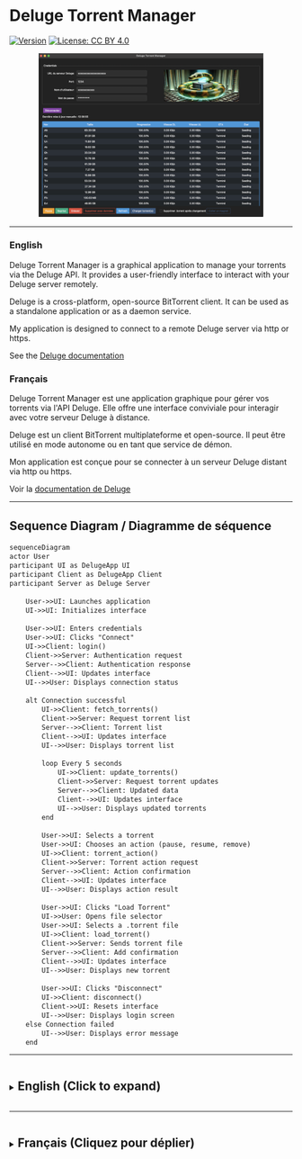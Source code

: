 # Deluge Torrent Manager

[![Version](https://img.shields.io/badge/version-0.3.0-blue.svg)](https://semver.org)
[![License: CC BY 4.0](https://img.shields.io/badge/License-CC%20BY%204.0-lightgrey.svg)](https://creativecommons.org/licenses/by/4.0/)

<p align="center">
  <img src="docs/Screenshot.png" alt="Scrennshot DelugeManager" width="400"/>
</p>

<hr/>

### English

Deluge Torrent Manager is a graphical application to manage your torrents via the Deluge API. It provides a user-friendly interface to interact with your Deluge server remotely.

Deluge is a cross-platform, open-source BitTorrent client. It can be used as a standalone application or as a daemon service.

My application is designed to connect to a remote Deluge server via http or https.

See the [Deluge documentation](https://deluge-torrent.org/about/)

### Français

Deluge Torrent Manager est une application graphique pour gérer vos torrents via l'API Deluge. Elle offre une interface conviviale pour interagir avec votre serveur Deluge à distance.

Deluge est un client BitTorrent multiplateforme et open-source. Il peut être utilisé en mode autonome ou en tant que service de démon.

Mon application est conçue pour se connecter à un serveur Deluge distant via http ou https.

Voir la [documentation de Deluge](https://deluge-torrent.org/about/)

<hr/>

## Sequence Diagram / Diagramme de séquence

```mermaid
sequenceDiagram
actor User
participant UI as DelugeApp UI
participant Client as DelugeApp Client
participant Server as Deluge Server

    User->>UI: Launches application
    UI->>UI: Initializes interface

    User->>UI: Enters credentials
    User->>UI: Clicks "Connect"
    UI->>Client: login()
    Client->>Server: Authentication request
    Server-->>Client: Authentication response
    Client-->>UI: Updates interface
    UI-->>User: Displays connection status

    alt Connection successful
        UI->>Client: fetch_torrents()
        Client->>Server: Request torrent list
        Server-->>Client: Torrent list
        Client-->>UI: Updates interface
        UI-->>User: Displays torrent list

        loop Every 5 seconds
            UI->>Client: update_torrents()
            Client->>Server: Request torrent updates
            Server-->>Client: Updated data
            Client-->>UI: Updates interface
            UI-->>User: Displays updated torrents
        end

        User->>UI: Selects a torrent
        User->>UI: Chooses an action (pause, resume, remove)
        UI->>Client: torrent_action()
        Client->>Server: Torrent action request
        Server-->>Client: Action confirmation
        Client-->>UI: Updates interface
        UI-->>User: Displays action result

        User->>UI: Clicks "Load Torrent"
        UI->>User: Opens file selector
        User->>UI: Selects a .torrent file
        UI->>Client: load_torrent()
        Client->>Server: Sends torrent file
        Server-->>Client: Add confirmation
        Client-->>UI: Updates interface
        UI-->>User: Displays new torrent

        User->>UI: Clicks "Disconnect"
        UI->>Client: disconnect()
        Client->>UI: Resets interface
        UI-->>User: Displays login screen
    else Connection failed
        UI-->>User: Displays error message
    end
```

<hr/>
<details>
<summary><h2 style="display: inline-block">English (Click to expand)</h2></summary>

## Key Features

- Connect to a remote Deluge server via http or https
- Intuitive user interface
- Remote torrent management: pause, resume, delete
- Support for .torrent files and magnet links
- Option to automatically delete .torrent files from your device after adding
- Compatible with Windows, macOS, and Linux (Ubuntu and derivatives)

## System Requirements

- Operating System: Windows 10+, macOS 12+, or Linux with graphical interface (Ubuntu 20.04+ and derivatives)
- Deluge server configured and accessible remotely

## Table of Contents

1. [For Users](#for-users)
   - [Installation](#installation)
   - [Usage](#usage)
2. [For Developers](#for-developers)
   - [Prerequisites](#prerequisites)
   - [Development Environment Setup](#development-environment-setup)
   - [Running in Development Mode](#running-in-development-mode)
   - [Quick Installation and Execution](#quick-installation-and-execution)
   - [Compilation](#compilation)
3. [License](#license)

## For Users

### Installation

#### Windows

1. Download the [installer](https://github.com/Crypt0zauruS/deluge-manager/releases/download/v0.3.0/DelugeManager-v0.3.0-Windows-x64-Setup.exe).
2. Double-click to install the application. Read the information displayed carefully. An uninstaller will also be added to your system.

#### macOS

1. Download [this dmg file](https://github.com/Crypt0zauruS/deluge-manager/releases/download/v0.3.0/DelugeManager-v0.3.0-macOS-arm64.dmg) if you're on Mac Apple Silicon, or [this dmg file](https://github.com/Crypt0zauruS/deluge-manager/releases/download/v0.3.0/DelugeManager-v0.3.0-macOS-x64.dmg) if you're on Mac Intel.
2. Open the DMG and move `DelugeManager.app` to your Applications folder.
3. Double-click on `DelugeManager.app` to launch the application.

#### Linux (Ubuntu and derivatives)

1. Download [this tar file](https://github.com/Crypt0zauruS/deluge-manager/releases/download/v0.3.0/DelugeManager-v0.3.0-linux-ubuntu20.04-x64.tar).
2. Extract the contents of the tar file.
3. Read the Installation Guide for more information.
4. Open a terminal and navigate to the extracted folder.
5. Make the installation script executable:

```bash
chmod +x ./linux-install.sh
```

6. Run the installation in sudo mode:

   ```bash
   sudo ./linux-install.sh
   ```

You can then launch the application by searching for "DelugeManager" in your applications menu.

### Usage

1. Launch the Deluge Torrent Manager application.
2. Enter your Deluge server connection information:
   - Server URL
   - Port
   - Username
   - Password
3. Click "Connect".
4. On first connection, your system will ask if you want to save the connection information by accessing your keychain (Keychain on macOS, Key Manager on Linux, etc.). Don't worry, this is to securely save your Deluge password using your system's secure storage feature.
5. Once connected, you can manage your torrents: add, delete, pause, resume, etc.

## For Developers

### Prerequisites

- Python 3.10 or higher

Ensure Python is correctly installed by running:

```bash
python --version
```

If Python is not installed, download it from [the official website](https://www.python.org/downloads/).

On MacOS, you can also use [Homebrew](https://brew.sh/) to install Python:

```bash
brew install python
```

On Linux (Ubuntu and derivatives), you can use your package manager to install Python:

```bash
sudo apt update && sudo apt upgrade -y
sudo apt install python3 python3-pip -y
```

- Additional dependencies for Linux, especially in a WSL environment:

```bash
sudo apt-get install python3-tk libtk8.6 libopenjp2-7
```

- Git (optional, for cloning the repository)

### Development Environment Setup

1. Clone the repository or download the sources:

```bash
git clone https://github.com/your-username/DelugeManager.git
cd DelugeManager
```

2. Create a virtual environment:

```bash
python -m venv venv
```

If this command fails, verify that Python is correctly installed and the `venv` module is available.

3. Activate the virtual environment:

- Windows:

```bash
venv\Scripts\activate
```

- macOS/Linux:

```bash
source venv/bin/activate
```

4. Install dependencies:

```bash
pip install -r requirements.txt
```

If you encounter problems creating the virtual environment:

- On Windows: venv is already installed with Python but make sure Python is added to your system PATH.

- On Linux: You might need to install the `python3-venv` package. On Ubuntu or Debian, use:

```bash
sudo apt-get install python3-venv
```

- On MacOS, venv is already installed with Python3.

### Running in Development Mode

After activating the virtual environment, run:

```bash
python deluge_manager/main.py
```

### Quick Installation and Execution

If you have all the prerequisites installed, you can use the provided scripts to install dependencies and launch the application.

#### For Windows:

1. Double-click on `install.bat` to install dependencies.
2. Once installation is complete, double-click on `run.bat` to launch the application.

#### For macOS and Linux:

1. Open a terminal in the project folder.
2. Make the scripts executable:

```bash
chmod +x install.sh run.sh
```

3. Run the installation script:

```bash
./install.sh
```

4. Once installation is complete, launch the application with:

```bash
./run.sh
```

### Compilation

If you want to compile the application into an executable yourself, you can use PyInstaller.

1. First, if not already done, create and activate the virtual environment in the project directory and install dependencies:

On Windows:

```bash
./install.bat
```

On MacOS and Linux:

```bash
chmod +x install.sh
./install.sh
```

2. Make sure you are in the virtual environment:

'(venv)' should appear in your terminal.
If not, activate the virtual environment:

- On MacOS and Linux:

```bash
source venv/bin/activate
```

- on Windows powershell:

```bash
.\venv\Scripts\Activate
```

- on Windows Command Prompt:

```bash
venv\Scripts\activate
```

3. Then install PyInstaller:

```bash
pip install pyinstaller
```

4. Finally compile the application:

```bash
pyinstaller DelugeManager.spec
```

#### Notes for macOS

Note: on MacOS you will get the app but also the raw executable for the terminal in the /dist folder.

If you are on Apple Silicon, you can compile for Intel 64-bit architecture by following the instructions [here](docs/Intel_64_compilation_on_Apple_Silicon_guide.md).

5. Deactivate the virtual environment:

```bash
deactivate
```

#### The compiled executable will be in the `dist` folder.

#### General Notes

1. If you need to recompile, make sure to delete the `dist` and `build` folders before relaunching PyInstaller to clean up old attempts.

2. If you want to remove the virtual environment to clean up your project, you can do so by running:

```bash
rm -rf venv
```

3. On MacOS, you can generate a custom DMG for the application using the `create-dmg.sh` script. See the [DMG_creation_guide.md](docs/DMG_creation_guide.md) file for more details.

4. You can create custom icon.ico and icon.icns icons as well as icons for Linux from your own square `.png` file using my [Icon Maker](https://github.com/Crypt0zauruS/icon-maker) tool if you are on MacOS.

- rename your png to `icon.png`

- run the `iconmaker.sh` script

```bash
./iconmaker.sh /path/to/your/icon.png
```

- copy the `icon.ico` and/or `icon.icns` files and/or the `linux_icons` directory to the root of the project (this depends on the platforms you want to compile for).

5. On Linux, you can install your freshly compiled application using the provided `linux-install.sh` script.

- Ensure the presence of the `dist` and `linux_icons` directories in the project directory.
- Make sure the script is executable:

```bash
chmod +x ./linux-install.sh
```

Run the script in sudo mode:

```bash
sudo ./linux-install.sh
```

## License

This project is licensed under the Creative Commons Attribution 4.0 International (CC BY 4.0). See the [LICENSE.md](LICENSE.md) file for more details.

</details>
<hr/>
<details>
<summary><h2 style="display: inline-block">Français (Cliquez pour déplier)</h2></summary>

## Fonctionnalités clés

- Connexion à un serveur Deluge distant par http ou https
- Interface utilisateur intuitive
- Gestion des torrents à distance: pause, reprise, suppression
- Support des fichiers .torrent et des liens magnet
- Option pour supprimer automatiquement les fichiers .torrent de votre appareil après ajout
- Compatible avec Windows, macOS et Linux (Ubuntu et dérivés)

## Configuration requise

- Système d'exploitation : Windows 10+, macOS 12+, ou Linux avec interface graphique (Ubuntu 20.04+ et dérivés)
- Serveur Deluge configuré et accessible à distance

## Table des matières

1. [Pour les utilisateurs](#pour-les-utilisateurs)
   - [Installation](#installation)
   - [Utilisation](#utilisation)
2. [Pour les développeurs](#pour-les-développeurs)
   - [Prérequis](#prérequis)
   - [Installation de l'environnement de développement](#installation-de-lenvironnement-de-développement)
   - [Exécution en mode développement](#exécution-en-mode-développement)
   - [Installation et exécution rapides](#installation-et-exécution-rapides)
   - [Compilation](#compilation)
3. [Licence](#licence)

## Pour les utilisateurs

### Installation

#### Windows

1. Téléchargez [l'installateur](https://github.com/Crypt0zauruS/deluge-manager/releases/download/v0.3.0/DelugeManager-v0.3.0-Windows-x64-Setup.exe).
2. Double-cliquez dessus pour installer l'application. Lisez bien les informations qui s'afficheront. Un désinstallateur sera également ajouté à votre système.

#### macOS

1. Téléchargez [ce fichier dmg](https://github.com/Crypt0zauruS/deluge-manager/releases/download/v0.3.0/DelugeManager-v0.3.0-macOS-arm64.dmg) si vous êtes sur Mac Apple Silicon, ou [ce fichier dmg](https://github.com/Crypt0zauruS/deluge-manager/releases/download/v0.3.0/DelugeManager-v0.3.0-macOS-x64.dmg) si vous êtes sur Mac Intel.
2. Ouvrez le DMG puis déplacez `DelugeManager.app` dans votre dossier Applications.
3. Double-cliquez sur `DelugeManager.app` pour lancer l'application.

#### Linux (Ubuntu et dérivés)

1. Téléchargez [ce fichier tar](https://github.com/Crypt0zauruS/deluge-manager/releases/download/v0.3.0/DelugeManager-v0.3.0-linux-ubuntu20.04-x64.tar).
2. Extrayez le contenu du fichier tar.
3. Lisez le Guide d'Installation pour plus d'informations.
4. Ouvrez un terminal et naviguez vers le dossier décompressé.
5. Rendez le script d'installation exécutable :

```bash
chmod +x ./linux-install.sh
```

6. Lancez l'installation en mode sudo:

   ```bash
   sudo ./linux-install.sh
   ```

Vous pourrez ensuite lancer l'application en cherchant "DelugeManager" dans votre menu d'applications.

### Utilisation

1. Lancez l'application Deluge Torrent Manager.
2. Entrez les informations de connexion de votre serveur Deluge :
   - URL du serveur
   - Port
   - Nom d'utilisateur
   - Mot de passe
3. Cliquez sur "Connexion".
4. A la première connexion, votre système vous demandera si vous souhaitez enregistrer les informations de connexion en accédant à votre trousseau de clés (Keychain sur macOS, Gestionnaire de clés sur Linux, etc.). Pas d'inquiétude, cela sert à enregistrer votre mot de passe Deluge de manière sécurisée via la fonctionnalité de stockage sécurisé de votre système.
5. Une fois connecté, vous pouvez gérer vos torrents : ajouter, supprimer, mettre en pause, reprendre, etc.

## Pour les développeurs

### Prérequis

- Python 3.10 ou supérieur

Assurez-vous que Python est correctement installé en exécutant :

```bash
python --version
```

Si Python n'est pas installé, téléchargez-le depuis [le site officiel](https://www.python.org/downloads/).

Sur MacOS, vous pouvez également utiliser [Homebrew](https://brew.sh/) pour installer Python :

```bash
brew install python
```

Sur linux (Ubuntu et dérivés), vous pouvez utiliser votre gestionnaire de paquets pour installer Python :

```bash
sudo apt update && sudo apt upgrade -y
sudo apt install python3 python3-pip -y
```

- dépendances supplémentaires pour linux, notamment en environnement wsl :

```bash
sudo apt-get install python3-tk libtk8.6 libopenjp2-7
```

- Git (optionnel, pour cloner le dépôt)

### Installation de l'environnement de développement

1. Clonez le dépôt ou téléchargez les sources :

```bash
git clone https://github.com/votre-username/DelugeManager.git
cd DelugeManager
```

2. Créez un environnement virtuel :

```bash
python -m venv venv
```

Si cette commande échoue, vérifiez que Python est correctement installé et que le module `venv` est disponible.

3. Activez l'environnement virtuel :

- Windows :

```bash
venv\Scripts\activate
```

- macOS/Linux :

```bash
source venv/bin/activate
```

4. Installez les dépendances :

```bash
pip install -r requirements.txt
```

Si vous rencontrez des problèmes lors de la création de l'environnement virtuel :

- Sur Windows : venv est déjà installé avec Python mais assurez-vous que Python est ajouté à votre PATH système.

- Sur Linux : Vous pourriez avoir besoin d'installer le paquet `python3-venv`. Sur Ubuntu ou Debian, utilisez :

```bash
sudo apt-get install python3-venv
```

- Sur MacOS, venv est déjà installé avec Python3.

### Exécution en mode développement

Après avoir activé l'environnement virtuel, exécutez :

```bash
python deluge_manager/main.py
```

### Installation et exécution rapides

Si vous avez tous les prérequis installés, vous pouvez utiliser les scripts fournis pour installer les dépendances et lancer l'application.

### Pour Windows :

1. Double-cliquez sur `install.bat` pour installer les dépendances.
2. Une fois l'installation terminée, double-cliquez sur `run.bat` pour lancer l'application.

### Pour macOS et Linux :

1. Ouvrez un terminal dans le dossier du projet.
2. Rendez les scripts exécutables :

```bash
chmod +x install.sh run.sh
```

3. Exécutez le script d'installation :

```bash
./install.sh
```

4. Une fois l'installation terminée, lancez l'application avec :

```bash
./run.sh
```

### Compilation

Si vous souhaitez compiler vous-même l'application en un exécutable, vous pouvez utiliser PyInstaller.

1. Tout d'abord, si ce n'est pas déjà fait, créer et activer l'environnement virtuel dans le répertoire du projet puis installer les dépendances :

Sous Windows :

```bash
./install.bat
```

Sous MacOS et Linux :

```bash
chmod +x install.sh
./install.sh
```

2. Assurer-vous que vous êtes dans l'environnement virtuel :

'(venv)' doit apparaître dans votre terminal.
Si ce n'est pas le cas, activez l'environnement virtuel :

- Sous MacOS et Linux :

```bash
source venv/bin/activate
```

- sous Windows powershell:

```bash
.\venv\Scripts\Activate
```

- sous Windows Command Prompt :

```bash
venv\Scripts\activate
```

3. puis installer PyInstaller :

```bash
pip install pyinstaller
```

4. Enfin compilez L'application:

```bash
pyinstaller DelugeManager.spec
```

#### Notes pour macOS

Note: sous MacOS vous obtiendrez l'app mais aussi l'executable brut pour le terminal dans le dossier /dist.

Si vous êtes sous Apple Silicon, vous pouvez compiler pour l'architecture Intel 64-bit en suivant les instructions [ici](docs/Intel_64_compilation_on_Apple_Silicon_guide.md).

5. Désactivez l'environnement virtuel :

```bash
deactivate
```

#### L'exécutable compilé se trouvera dans le dossier `dist`.

#### Notes générales

1. Si vous devez recommencer la compilation, assurez-vous de supprimer les dossiers `dist` et `build` avant de relancer PyInstaller pour bien nettoyer les anciennes tentatives.

2. Si vous souhaitez supprimer l'environnement virtuel pour nettoyer votre projet, vous pouvez le faire en exécutant :

```bash
rm -rf venv
```

3. Sous MacOS, vous pouvez générer un DMG personnalisé pour l'application en utilisant le script `create-dmg.sh`. Voir le fichier [DMG_creation_guide.md](docs/DMG_creation_guide.md) pour plus de détails.

4. Vous pouvez créer les icônes personnalisés icon.ico et icon.icns ainsi que les icônes pour Linux à partir de votre propre fichier `.png` au format carré en utilisant mon outil [Icon Maker](https://github.com/Crypt0zauruS/icon-maker) si vous êtes sous MacOS.

- renommez votre png en `icon.png`

- lancer le script `iconmaker.sh`

```bash
./iconmaker.sh /path/to/your/icon.png
```

- copier les fichiers `icon.ico` et/ou `icon.icns` et/ou le répertoire `linux_icons` dans la racine du projet (cela dépend des plateformes pour lesquelles vous souhaitez compiler).

5. Sous Linux, vous pouvez installer votre application fraichement compilée en utilisant le script `linux-install.sh` fourni.

- Assurez-vous de la présence des répertoires `dist` et `linux_icons` dans le répertoire du projet.
- Assurez-vous que le script est exécutable :

```bash
chmod +x ./linux-install.sh
```

Lancez le script en mode sudo :

```bash
sudo ./linux-install.sh
```

## Licence

Ce projet est sous licence Creative Commons Attribution 4.0 International (CC BY 4.0). Voir le fichier [LICENSE.md](LICENSE.md) pour plus de détails.

</details>
